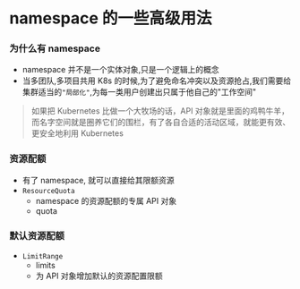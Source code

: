 # namespace 的一些高级用法

### 为什么有 namespace
- namespace 并不是一个实体对象,只是一个逻辑上的概念
- 当多团队,多项目共用 K8s 的时候,为了避免命名冲突以及资源抢占,我们需要给集群适当的`"局部化"`,为每一类用户创建出只属于他自己的"工作空间"
>如果把 Kubernetes 比做一个大牧场的话，API 对象就是里面的鸡鸭牛羊，而名字空间就是圈养它们的围栏，有了各自合适的活动区域，就能更有效、更安全地利用 Kubernetes

### 资源配额
- 有了 namespace, 就可以直接给其限额资源
- `ResourceQuota`
  - namespace 的资源配额的专属 API 对象
  - quota

### 默认资源配额
- `LimitRange`
  - limits
  - 为 API 对象增加默认的资源配置限额